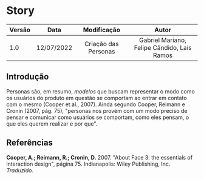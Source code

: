 # Story

| Versão | Data  |   Modificação   |             Autor              |
| ------ | ----- | :-------------: | :----------------------------: |
| 1.0    | 12/07/2022 | Criação das Personas |  Gabriel Mariano, Felipe Cândido, Laís Ramos |

## Introdução
Personas são, em resumo, _modelos_ que buscam representar o modo como os usuários do produto em questão se comportam ao entrar em contato com o mesmo (Cooper et al., 2007). Ainda segundo Cooper, Reimann e Cronin (2007, pág. 75), "personas nos provém com um modo preciso de pensar e comunicar como usuários se comportam, como eles pensam, o que eles querem realizar e por que".





## Referências

**Cooper, A.; Reimann, R.; Cronin, D.** 2007. "About Face 3: the essentials of interaction design", página 75. Indianapolis: Wiley Publishing, Inc. _Traduzido_.